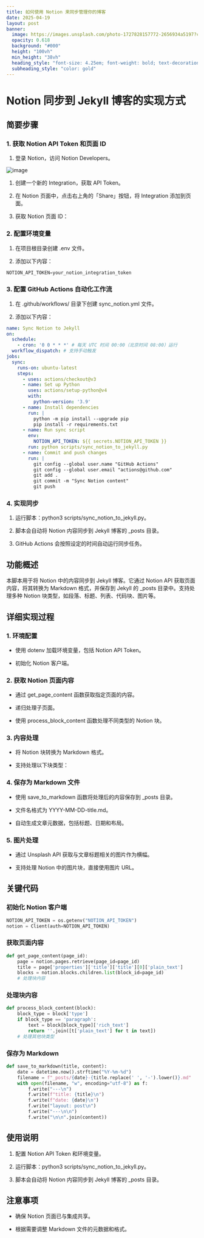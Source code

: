 ```yaml
---
title: 如何使用 Notion 来同步管理你的博客
date: 2025-04-19
layout: post
banner:
  image: https://images.unsplash.com/photo-1727828157772-2656934a5197?crop=entropy&cs=tinysrgb&fit=max&fm=jpg&ixid=M3w2OTIwMzJ8MHwxfHJhbmRvbXx8fHx8fHx8fDE3NDUwNDQwMzR8&ixlib=rb-4.0.3&q=80&w=1080
  opacity: 0.618
  background: "#000"
  height: "100vh"
  min_height: "38vh"
  heading_style: "font-size: 4.25em; font-weight: bold; text-decoration: underline"
  subheading_style: "color: gold"
---
```


# Notion 同步到 Jekyll 博客的实现方式

## 简要步骤

### 1. 获取 Notion API Token 和页面 ID

1. 登录 Notion，访问 Notion Developers。

![image](https://prod-files-secure.s3.us-west-2.amazonaws.com/a7a0cc5a-89b9-4cda-8686-1fba0ca52f40/d19c1afe-dea5-4312-9333-786b0ba83054/image.png?X-Amz-Algorithm=AWS4-HMAC-SHA256&X-Amz-Content-Sha256=UNSIGNED-PAYLOAD&X-Amz-Credential=ASIAZI2LB4667Y4JPHDA%2F20250419%2Fus-west-2%2Fs3%2Faws4_request&X-Amz-Date=20250419T062714Z&X-Amz-Expires=3600&X-Amz-Security-Token=IQoJb3JpZ2luX2VjEP7%2F%2F%2F%2F%2F%2F%2F%2F%2F%2FwEaCXVzLXdlc3QtMiJHMEUCIQCXO3btxQ5LwCMY6%2BQf4qle%2BhyG0kqjUvocHGQYZC6sUAIgNVxayX8Fy7%2FdToKgpwkl0dt9%2FliKMfWOzunYy%2FqUHCcqiAQIh%2F%2F%2F%2F%2F%2F%2F%2F%2F%2F%2FARAAGgw2Mzc0MjMxODM4MDUiDL3fDs2wHcnWrIoeJircAzhK11z819d7ZTTQmTTtPqKIEp%2FBA2r1NQ93LfmVZ%2FBDYQRCiXA6h0SNpdAcihYHZvkqtaca1NAuYTSVCmzIqUtfpbfAedSlDqdFcTvSjZ0embANE5crmxxtbma%2BqHdGnpor%2FtYvlxL%2BEzi2lupmGGpCN07U5Sn99%2BywWn131REQ932yzOmPQLKqzSd%2BdyT2JuLz2c%2Bd%2BaW18EdV%2B4%2FM3IPjhWrOcaqJef6juqfj81WepnSykH4pGPCfhScEu%2FX91j035QZ0i4Eg0%2BrGw3IrqsaHS4i9iSjcLeYhS%2FPq%2FY0uxUdK2dhMnYeJ%2FRr7JOWW9iLAHA3iRnCKsoJVVdDbFHRyIZdp%2FSKuaBbK93sEgG9yGwroFVvw56KORBlISPgm1L7bYSrTaxiT5a6RKcBer3bRfHbL%2FmXwfwb2RSVIhdwmmz%2F5uYB8eKk8cbkjI05C9ALwsA3kEgMHBvoeQ7j5Chw4%2BXPv1vQSGdSOe7o1BrpSCI5eHLv%2F6B%2F4%2BBm7zq%2B5pmLw16P%2F5pgrmBOHQGGynfxqE5XgV1xqm19MQPwNRJb9xJB7Zv5vIAKOkVArtHr%2FLIfNI2gVAdUw%2BVcIU5Sm8mGQzFW1Fseea%2Bedxd%2FdcTxK28lHBg635DVb4agAMP78jMAGOqUBgR3FjuTihVbjpwsdhmfsBiJUflOSwPBojb1%2FW4R9FQEgC6g%2F1CtVBrcQ%2FpkvIIeH6i%2FX5IvEq1e1cmpzhk8FqyaLoPdd7ZwO1yIzfMdaUZ6PSsL1Qda5hkvxrdnpb%2B9dKxn72VJoG4PE%2FZey%2Fk3ixaT4E1R1rJcdynotcnQ3FZLV977meVvRM52qQEFJVI7hR8PC9RtRKMYKrWmIakjuhPEfZdWh&X-Amz-Signature=2d291765822df8fbda9cfd3f4f4ee373d2d4a94159e934b2d5c196361eb158d1&X-Amz-SignedHeaders=host&x-id=GetObject)

1. 创建一个新的 Integration，获取 API Token。

1. 在 Notion 页面中，点击右上角的「Share」按钮，将 Integration 添加到页面。

1. 获取 Notion 页面 ID：


### 2. 配置环境变量

1. 在项目根目录创建 .env 文件。

1. 添加以下内容：

```javascript
NOTION_API_TOKEN=your_notion_integration_token
```

### 3. 配置 GitHub Actions 自动化工作流

1. 在 .github/workflows/ 目录下创建 sync_notion.yml 文件。

1. 添加以下内容：

```yaml
name: Sync Notion to Jekyll
on:
  schedule:
    - cron: '0 0 * * *' # 每天 UTC 时间 00:00（北京时间 08:00）运行
  workflow_dispatch: # 支持手动触发
jobs:
  sync:
    runs-on: ubuntu-latest
    steps:
      - uses: actions/checkout@v3
      - name: Set up Python
        uses: actions/setup-python@v4
        with:
          python-version: '3.9'
      - name: Install dependencies
        run: |
          python -m pip install --upgrade pip
          pip install -r requirements.txt
      - name: Run sync script
        env:
          NOTION_API_TOKEN: ${{ secrets.NOTION_API_TOKEN }}
        run: python scripts/sync_notion_to_jekyll.py
      - name: Commit and push changes
        run: |
          git config --global user.name "GitHub Actions"
          git config --global user.email "actions@github.com"
          git add .
          git commit -m "Sync Notion content"
          git push
```

### 4. 实现同步

1. 运行脚本：python3 scripts/sync_notion_to_jekyll.py。

1. 脚本会自动将 Notion 内容同步到 Jekyll 博客的 _posts 目录。

1. GitHub Actions 会按照设定的时间自动运行同步任务。

## 功能概述

本脚本用于将 Notion 中的内容同步到 Jekyll 博客。它通过 Notion API 获取页面内容，将其转换为 Markdown 格式，并保存到 Jekyll 的 _posts 目录中。支持处理多种 Notion 块类型，如段落、标题、列表、代码块、图片等。

## 详细实现过程

### 1. 环境配置

- 使用 dotenv 加载环境变量，包括 Notion API Token。

- 初始化 Notion 客户端。

### 2. 获取 Notion 页面内容

- 通过 get_page_content 函数获取指定页面的内容。

- 递归处理子页面。

- 使用 process_block_content 函数处理不同类型的 Notion 块。

### 3. 内容处理

- 将 Notion 块转换为 Markdown 格式。

- 支持处理以下块类型：


### 4. 保存为 Markdown 文件

- 使用 save_to_markdown 函数将处理后的内容保存到 _posts 目录。

- 文件名格式为 YYYY-MM-DD-title.md。

- 自动生成文章元数据，包括标题、日期和布局。

### 5. 图片处理

- 通过 Unsplash API 获取与文章标题相关的图片作为横幅。

- 支持处理 Notion 中的图片块，直接使用图片 URL。

## 关键代码

### 初始化 Notion 客户端

```python
NOTION_API_TOKEN = os.getenv("NOTION_API_TOKEN")
notion = Client(auth=NOTION_API_TOKEN)
```

### 获取页面内容

```python
def get_page_content(page_id):
    page = notion.pages.retrieve(page_id=page_id)
    title = page['properties']['title']['title'][0]['plain_text']
    blocks = notion.blocks.children.list(block_id=page_id)
    # 处理块内容
```

### 处理块内容

```python
def process_block_content(block):
    block_type = block['type']
    if block_type == 'paragraph':
        text = block[block_type]['rich_text']
        return ''.join([t['plain_text'] for t in text])
    # 处理其他块类型
```

### 保存为 Markdown

```python
def save_to_markdown(title, content):
    date = datetime.now().strftime("%Y-%m-%d")
    filename = f"_posts/{date}-{title.replace(' ', '-').lower()}.md"
    with open(filename, "w", encoding="utf-8") as f:
        f.write("---\n")
        f.write(f"title: {title}\n")
        f.write(f"date: {date}\n")
        f.write("layout: post\n")
        f.write("---\n\n")
        f.write("\n\n".join(content))
```

## 使用说明

1. 配置 Notion API Token 和环境变量。

1. 运行脚本：python3 scripts/sync_notion_to_jekyll.py。

1. 脚本会自动将 Notion 内容同步到 Jekyll 博客的 _posts 目录。

## 注意事项

- 确保 Notion 页面已与集成共享。

- 根据需要调整 Markdown 文件的元数据和格式。